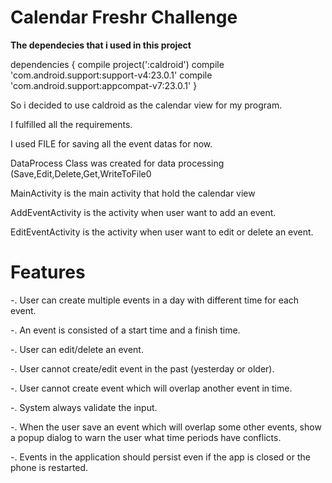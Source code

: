 Calendar Freshr Challenge
=========================

**The dependecies that i used in this project**

dependencies {
    compile project(':caldroid')
    compile 'com.android.support:support-v4:23.0.1'
    compile 'com.android.support:appcompat-v7:23.0.1'
}

So i decided to use caldroid as the calendar view for my program.

I fulfilled all the requirements.

I used FILE for saving all the event datas for now.

DataProcess Class was created for data processing (Save,Edit,Delete,Get,WriteToFile0

MainActivity is the main activity that hold the calendar view

AddEventActivity is the activity when user want to add an event.

EditEventActivity is the activity when user want to edit or delete an event.

Features
========

-. User can create multiple events in a day with different time for each event.

-. An event is consisted of a start time and a finish time.

-. User can edit/delete an event.

-. User cannot create/edit event in the past (yesterday or older).

-. User cannot create event which will overlap another event in time.

-. System always validate the input.

-. When the user save an event which will overlap some other events, show a popup dialog to warn the user what time periods have conflicts.

-. Events in the application should persist even if the app is closed or the phone is restarted.
